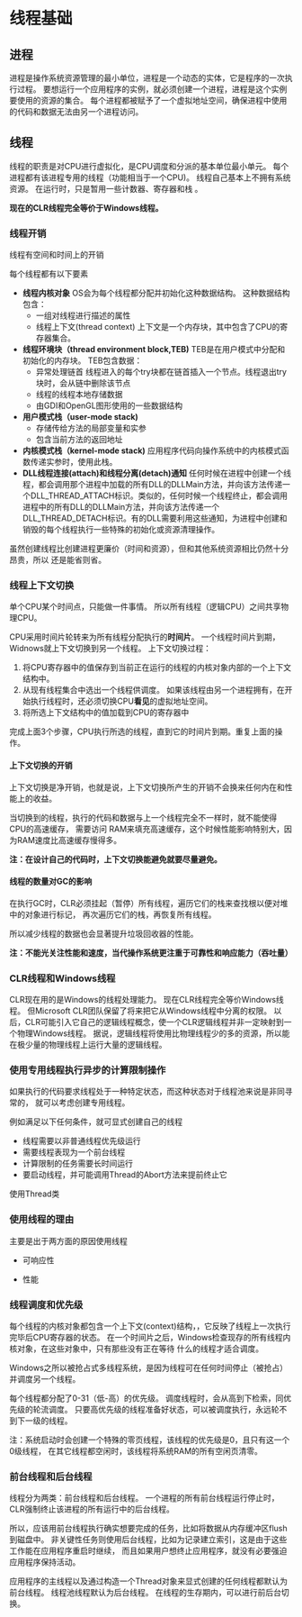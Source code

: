 # 线程基础



## 进程

进程是操作系统资源管理的最小单位，进程是一个动态的实体，它是程序的一次执行过程。
要想运行一个应用程序的实例，就必须创建一个进程，进程是这个实例要使用的资源的集合。
每个进程都被赋予了一个虚拟地址空间，确保进程中使用的代码和数据无法由另一个进程访问。

## 线程

线程的职责是对CPU进行虚拟化，是CPU调度和分派的基本单位最小单元。
每个进程都有该进程专用的线程（功能相当于一个CPU)。
线程自己基本上不拥有系统资源。
在运行时，只是暂用一些计数器、寄存器和栈 。

**现在的CLR线程完全等价于Windows线程。**

### 线程开销

线程有空间和时间上的开销

每个线程都有以下要素

* **线程内核对象**
OS会为每个线程都分配并初始化这种数据结构。
这种数据结构包含：
	* 一组对线程进行描述的属性
	* 线程上下文(thread context)
上下文是一个内存块，其中包含了CPU的寄存器集合。
* **线程环境块（thread environment block,TEB)**
TEB是在用户模式中分配和初始化的内存块。
TEB包含数据：
	* 异常处理链首
线程进入的每个try块都在链首插入一个节点。线程退出try块时，会从链中删除该节点
	* 线程的线程本地存储数据
	* 由GDI和OpenGL图形使用的一些数据结构
* **用户模式栈（user-mode stack)**
	* 存储传给方法的局部变量和实参
	* 包含当前方法的返回地址
* **内核模式栈（kernel-mode stack)**
应用程序代码向操作系统中的内核模式函数传递实参时，使用此栈。
* **DLL线程连接(attach)和线程分离(detach)通知**
任何时候在进程中创建一个线程，都会调用那个进程中加载的所有DLL的DLLMain方法，并向该方法传递一个DLL_THREAD_ATTACH标识。类似的，任何时候一个线程终止，都会调用进程中的所有DLL的DLLMain方法，并向该方法传递一个DLL_THREAD_DETACH标识。有的DLL需要利用这些通知，为进程中创建和销毁的每个线程执行一些特殊的初始化或资源清理操作。

虽然创建线程比创建进程更廉价（时间和资源），但和其他系统资源相比仍然十分昂贵，所以
还是能省则省。


### 线程上下文切换

单个CPU某个时间点，只能做一件事情。
所以所有线程（逻辑CPU）之间共享物理CPU。

CPU采用时间片轮转来为所有线程分配执行的**时间片**。
一个线程时间片到期，Widnows就上下文切换到另一个线程。
上下文切换过程：
1. 将CPU寄存器中的值保存到当前正在运行的线程的内核对象内部的一个上下文结构中。
2. 从现有线程集合中选出一个线程供调度。
如果该线程由另一个进程拥有，在开始执行线程时，还必须切换CPU**看见**的虚拟地址空间。
3. 将所选上下文结构中的值加载到CPU的寄存器中

完成上面3个步骤，CPU执行所选的线程，直到它的时间片到期。重复上面的操作。

#### 上下文切换的开销
上下文切换是净开销，也就是说，上下文切换所产生的开销不会换来任何内在和性能上的收益。

当切换到的线程，执行的代码和数据与上一个线程完全不一样时，就不能使得CPU的高速缓存，
需要访问 RAM来填充高速缓存，这个时候性能影响特别大，因为RAM速度比高速缓存慢得多。


**注：在设计自己的代码时，上下文切换能避免就要尽量避免。**

#### 线程的数量对GC的影响

在执行GC时，CLR必须挂起（暂停）所有线程，遍历它们的栈来查找根以便对堆中的对象进行标记，
再次遍历它们的栈，再恢复所有线程。

所以减少线程的数据也会显著提升垃圾回收器的性能。

**注：不能光关注性能和速度，当代操作系统更注重于可靠性和响应能力（吞吐量）**

### CLR线程和Windows线程
CLR现在用的是Windows的线程处理能力。
现在CLR线程完全等价Windows线程。
但Microsoft CLR团队保留了将来把它从Windows线程中分离的权限。
以后，CLR可能引入它自己的逻辑线程概念，使一个CLR逻辑线程并非一定映射到一个物理Windows线程。
据说，逻辑线程将使用比物理线程少的多的资源，所以能在极少量的物理线程上运行大量的逻辑线程。

### 使用专用线程执行异步的计算限制操作

如果执行的代码要求线程处于一种特定状态，而这种状态对于线程池来说是非同寻常的，
就可以考虑创建专用线程。

例如满足以下任何条件，就可显式创建自己的线程
* 线程需要以非普通线程优先级运行
* 需要线程表现为一个前台线程
* 计算限制的任务需要长时间运行
* 要启动线程，并可能调用Thread的Abort方法来提前终止它

使用Thread类


### 使用线程的理由

主要是出于两方面的原因使用线程

* 可响应性

* 性能

### 线程调度和优先级


每个线程的内核对象都包含一个上下文(context)结构，，它反映了线程上一次执行完毕后CPU寄存器的状态。
在一个时间片之后，Windows检查现存的所有线程内核对象，在这些对象中，只有那些没有正在等待
什么的线程才适合调度。

Windows之所以被抢占式多线程系统，是因为线程可在任何时间停止（被抢占）并调度另一个线程。

每个线程都分配了0-31（低-高）的优先级。
调度线程时，会从高到下检索，同优先级的轮流调度。
只要高优先级的线程准备好状态，可以被调度执行，永远轮不到下一级的线程。

注：系统启动时会创建一个特殊的零页线程，该线程的优先级是0，且只有这一个0级线程，
在其它线程都空闲时，该线程将系统RAM的所有空闲页清零。

### 前台线程和后台线程

线程分为两类：前台线程和后台线程。
一个进程的所有前台线程运行停止时，CLR强制终止该进程的所有运行中的后台线程。

所以，应该用前台线程执行确实想要完成的任务，比如将数据从内存缓冲区flush到磁盘中。
非关键性任务则使用后台线程，比如为记录建立索引，这是由于这些工作能在应用程序重启时继续，
而且如果用户想终止应用程序，就没有必要强迫应用程序保持活动。

应用程序的主线程以及通过构造一个Thread对象来显式创建的任何线程都默认为前台线程。
线程池线程默认为后台线程。
在线程的生存期内，可以进行前后台切换。



